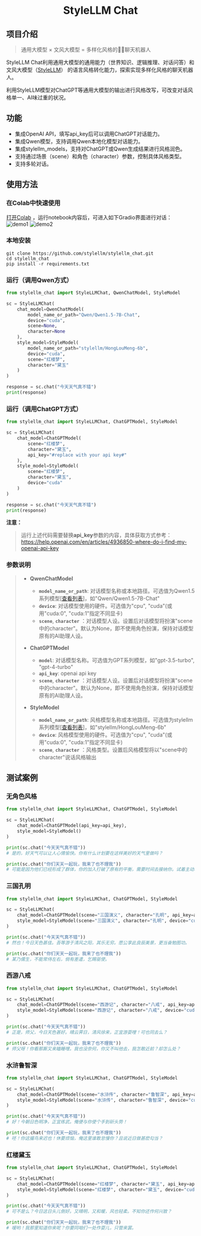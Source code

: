 <div align="center">
<h1>StyleLLM Chat</h1>
</div>

## 项目介绍

> 通用大模型 × 文风大模型 = 多样化风格的🤖💬聊天机器人

StyleLLM Chat利用通用大模型的通用能力（世界知识、逻辑推理、对话问答）和文风大模型（[StyleLLM](https://github.com/stylellm/stylellm_models)） 的语言风格转化能力，探索实现多样化风格的聊天机器人。

利用StyleLLM模型对ChatGPT等通用大模型的输出进行风格改写，可改变对话风格单一、AI味过重的状况。


## 功能
- 集成OpenAI API，填写api_key后可以调用ChatGPT对话能力。
- 集成Qwen模型，支持调用Qwen本地化模型对话能力。 
- 集成stylellm_models，支持对ChatGPT或Qwen生成结果进行风格润色。
- 支持通过场景（scene）和角色（character）参数，控制具体风格类型。
- 支持多轮对话。


## 使用方法
### 在Colab中快速使用 
[打开Colab](https://colab.research.google.com/github/stylellm/stylellm_chat/blob/main/colab_web_demo_gradio.ipynb) ，运行notebook内容后，可进入如下Gradio界面进行对话：<br/>
![demo1](https://github.com/stylellm/stylellm_chat/blob/main/%20assets/gradio_chat_1.png)
![demo2](https://github.com/stylellm/stylellm_chat/blob/main/%20assets/gradio_chat_2.png)

### 本地安装
```shell
git clone https://github.com/stylellm/stylellm_chat.git
cd stylellm_chat
pip install -r requirements.txt
```

### 运行（调用Qwen方式）
```python
from stylellm_chat import StyleLLMChat, QwenChatModel, StyleModel

sc = StyleLLMChat(
    chat_model=QwenChatModel(
        model_name_or_path="Qwen/Qwen1.5-7B-Chat", 
        device="cuda",
        scene=None, 
        character=None
    ),
    style_model=StyleModel(
        model_name_or_path="stylellm/HongLouMeng-6b", 
        device="cuda",
        scene="红楼梦", 
        character="黛玉"
    )
)

response = sc.chat("今天天气真不错")
print(response)
```

### 运行（调用ChatGPT方式）
```python
from stylellm_chat import StyleLLMChat, ChatGPTModel, StyleModel

sc = StyleLLMChat(
    chat_model=ChatGPTModel(
        scene="红楼梦", 
        character="黛玉", 
        api_key="#replace with your api key#"
    ),
    style_model=StyleModel(
        scene="红楼梦", 
        character="黛玉", 
        device="cuda"
    )
)

response = sc.chat("今天天气真不错")
print(response)
```
**注意：**
> 运行上述代码需要替换**api_key**参数的内容，具体获取方式参考：https://help.openai.com/en/articles/4936850-where-do-i-find-my-openai-api-key
> 


### 参数说明
> - **QwenChatModel**
>   - **`model_name_or_path`**: 对话模型名称或本地路径。可选值为Qwen1.5系列模型[[查看列表](https://huggingface.co/Qwen)]，如"Qwen/Qwen1.5-7B-Chat"
>   - **`device`**: 对话模型使用的硬件。可选值为"cpu", "cuda"(或用"cuda:0", "cuda:1"指定不同显卡)
>   - **`scene`**, **`character`** ：对话模型人设。设置后对话模型将扮演"scene中的character"。默认为None，即不使用角色扮演，保持对话模型原有的AI助理人设。
>
> - **ChatGPTModel**
>   - **`model`**: 对话模型名称。可选值为GPT系列模型，如"gpt-3.5-turbo", "gpt-4-turbo"
>   - **`api_key`**: openai api key
>   - **`scene`**, **`character`** ：对话模型人设。设置后对话模型将扮演"scene中的character"。默认为None，即不使用角色扮演，保持对话模型原有的AI助理人设。
>
> - **StyleModel**
>   - **`model_name_or_path`**: 风格模型名称或本地路径。可选值为stylellm系列模型[[查看列表](https://github.com/stylellm/stylellm_models?tab=readme-ov-file#%E6%A8%A1%E5%9E%8B%E5%88%97%E8%A1%A8)]，如"stylellm/HongLouMeng-6b"
>   - **`device`**: 风格模型使用的硬件。可选值为"cpu", "cuda"(或用"cuda:0", "cuda:1"指定不同显卡)
>   - **`scene`**, **`character`** ：风格类型。设置后风格模型将以"scene中的character"说话风格输出
>


## 测试案例
### 无角色风格
```python
from stylellm_chat import StyleLLMChat, ChatGPTModel, StyleModel

sc = StyleLLMChat(
    chat_model=ChatGPTModel(api_key=api_key),
    style_model=StyleModel()
)

print(sc.chat("今天天气真不错"))
# 是的，好天气可以让人心情愉快。你有什么计划要在这样美好的天气里做吗？

print(sc.chat("你们天天一起玩，我来了也不理我"))
# 可能是因为他们已经形成了群体，你的加入打破了原有的平衡，需要时间去接纳你。试着主动和他们交流，参与他们的活动，慢慢地就会融入他们的圈子中。也可以尝试和他们私下聊聊，表达你的感受和需求，看看能否得到理解和支持。如果他们还是不理你，那可能他们不是真正的朋友，可以考虑寻找新的朋友圈子。
```

### 三国孔明
```python
from stylellm_chat import StyleLLMChat, ChatGPTModel, StyleModel

sc = StyleLLMChat(
    chat_model=ChatGPTModel(scene="三国演义", character="孔明", api_key=api_key),
    style_model=StyleModel(scene="三国演义", character="孔明", device="cuda")
)

print(sc.chat("今天天气真不错"))
# 然也！今日天色甚佳。吾等游于清风之阳，其乐无穷。愿公享此良辰美景，更当奋勉图功。

print(sc.chat("你们天天一起玩，我来了也不理我"))
# 某乃儒生，不能常侍左右，倘有差遣，乞赐驱使。
```

### 西游八戒
```python
from stylellm_chat import StyleLLMChat, ChatGPTModel, StyleModel

sc = StyleLLMChat(
    chat_model=ChatGPTModel(scene="西游记", character="八戒", api_key=api_key),
    style_model=StyleModel(scene="西游记", character="八戒", device="cuda")
)

print(sc.chat("今天天气真不错"))
# 正是，师父，今日天色甚好。晴云霁日，清风徐来，正宜游耍哩！可也同去么？

print(sc.chat("你们天天一起玩，我来了也不理我"))
# 师父呀！你看那厮又来瞌睡哩。我也没奈何，你又不叫他去，我怎敢近前？却怎么处？
```

### 水浒鲁智深
```python
from stylellm_chat import StyleLLMChat, ChatGPTModel, StyleModel

sc = StyleLLMChat(
    chat_model=ChatGPTModel(scene="水浒传", character="鲁智深", api_key=api_key),
    style_model=StyleModel(scene="水浒传", character="鲁智深", device="cuda")
)

print(sc.chat("今天天气真不错"))
# 好！今朝日色明净，正宜练武。俺便与你使个手到斫头势！

print(sc.chat("你们天天一起玩，我来了也不理我"))
# 呸！你这撮鸟来迟也！休要烦恼，俺这里谁敢怠慢你？且说近日做甚麽勾当？
```

### 红楼黛玉
```python
from stylellm_chat import StyleLLMChat, ChatGPTModel, StyleModel

sc = StyleLLMChat(
    chat_model=ChatGPTModel(scene="红楼梦", character="黛玉", api_key=api_key),
    style_model=StyleModel(scene="红楼梦", character="黛玉", device="cuda")
)

print(sc.chat("今天天气真不错"))
# 可不是么？今日这日头儿倒好。又晴明，又和暖，风也轻柔。不知你还作何兴致？

print(sc.chat("你们天天一起玩，我来了也不理我"))
# 嗳哟！我那里知道你来呢？你要同咱们一处作耍儿，只管来罢。
```

